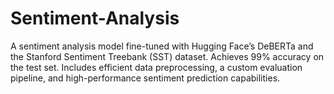 # Sentiment-Analysis
A sentiment analysis model fine-tuned with Hugging Face’s DeBERTa and the Stanford Sentiment Treebank (SST) dataset. Achieves 99% accuracy on the test set. Includes efficient data preprocessing, a custom evaluation pipeline, and high-performance sentiment prediction capabilities.
